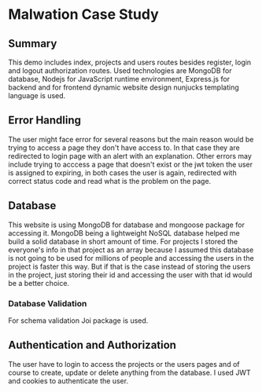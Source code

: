 # Malwation Case Study

## Summary
This demo includes index, projects and users routes besides register, login and logout authorization routes. Used technologies are MongoDB for database, Nodejs for JavaScript runtime environment, Express.js for backend and for frontend dynamic website design nunjucks templating language is used.


## Error Handling
The user might face error for several reasons but the main reason would be trying to access a page they don't have access to. In that case they are redirected to login page with an alert with an explanation. Other errors may include trying to acccess a page that doesn't exist or the jwt token the user is assigned to expiring, in both cases the user is again, redirected with correct status code and read what is the problem on the page.

## Database
This website is using MongoDB for database and mongoose package for accessing it. MongoDB being a lightweight NoSQL database helped me build a solid database in short amount of time. For projects I stored the everyone's info in that project as an array because I assumed this database is not going to be used for millions of people and accessing the users in the project is faster this way. But if that is the case instead of storing the users in the project, just storing their id and accessing the user with that id would be a better choice.

### Database Validation
For schema validation Joi package is used.  

## Authentication and Authorization
The user have to login to access the projects or the users pages and of course to create, update or delete anything from the database. I used JWT and cookies to authenticate the user.


